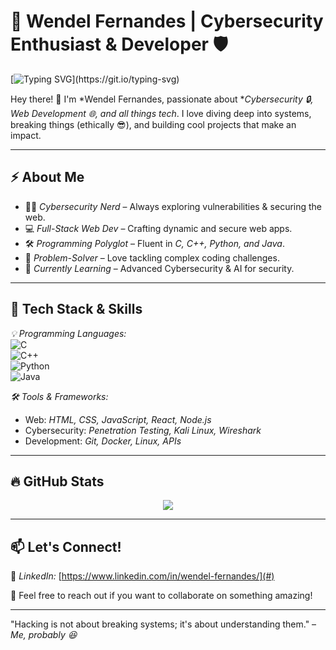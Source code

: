 # 🚀 Wendel Fernandes | Cybersecurity Enthusiast & Developer 🛡  

[![Typing SVG](https://readme-typing-svg.herokuapp.com?font=Fira+Code&pause=1000&color=F7B93E&width=600&lines=Cybersecurity+%7C+Web+Dev+%7C+Tech+Explorer;Pre-Final+Year+Student+from+Goa;Passionate+about+Code+and+Security!)](https://git.io/typing-svg)  

Hey there! 👋 I'm *Wendel Fernandes, passionate about **Cybersecurity 🔒, Web Development 🌐, and all things tech*. I love diving deep into systems, breaking things (ethically 😎), and building cool projects that make an impact.  

---

## ⚡ About Me  
- 🏴‍☠ *Cybersecurity Nerd* – Always exploring vulnerabilities & securing the web.  
- 💻 *Full-Stack Web Dev* – Crafting dynamic and secure web apps.  
- 🛠 *Programming Polyglot* – Fluent in *C, C++, Python, and Java*.  
- 🎯 *Problem-Solver* – Love tackling complex coding challenges.  
- 🌱 *Currently Learning* – Advanced Cybersecurity & AI for security.  

---

## 🚀 Tech Stack & Skills  
*💡 Programming Languages:*  
![C](https://img.shields.io/badge/-C-blue?style=flat&logo=c&logoColor=white)  
![C++](https://img.shields.io/badge/-C++-00599C?style=flat&logo=c%2B%2B&logoColor=white)  
![Python](https://img.shields.io/badge/-Python-FFD43B?style=flat&logo=python&logoColor=blue)  
![Java](https://img.shields.io/badge/-Java-ED8B00?style=flat&logo=java&logoColor=white)  

*🛠 Tools & Frameworks:*  
- Web: *HTML, CSS, JavaScript, React, Node.js*  
- Cybersecurity: *Penetration Testing, Kali Linux, Wireshark*  
- Development: *Git, Docker, Linux, APIs*  

---

## 🔥 GitHub Stats  
<p align="center">
  <img src="https://github-readme-streak-stats.herokuapp.com/?user=MATRIX-ux-arch&theme=radical&hide_border=true" />
</p>  

---

## 📫 Let's Connect!  
💼 *LinkedIn:* [https://www.linkedin.com/in/wendel-fernandes/](#)  

💌 Feel free to reach out if you want to collaborate on something amazing!  

---

"Hacking is not about breaking systems; it's about understanding them." – *Me, probably 😆*
